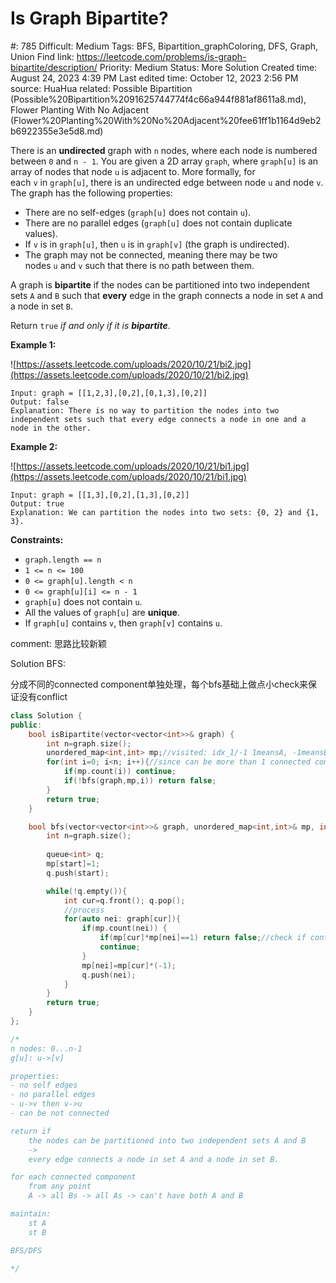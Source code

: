 # Is Graph Bipartite?

#: 785
Difficult: Medium
Tags: BFS, Bipartition_graphColoring, DFS, Graph, Union Find
link: https://leetcode.com/problems/is-graph-bipartite/description/
Priority: Medium
Status: More Solution
Created time: August 24, 2023 4:39 PM
Last edited time: October 12, 2023 2:56 PM
source: HuaHua
related: Possible Bipartition (Possible%20Bipartition%2091625744774f4c66a944f881af8611a8.md), Flower Planting With No Adjacent (Flower%20Planting%20With%20No%20Adjacent%20fee61ff1b1164d9eb2b6922355e3e5d8.md)

There is an **undirected** graph with `n` nodes, where each node is numbered between `0` and `n - 1`. You are given a 2D array `graph`, where `graph[u]` is an array of nodes that node `u` is adjacent to. More formally, for each `v` in `graph[u]`, there is an undirected edge between node `u` and node `v`. The graph has the following properties:

- There are no self-edges (`graph[u]` does not contain `u`).
- There are no parallel edges (`graph[u]` does not contain duplicate values).
- If `v` is in `graph[u]`, then `u` is in `graph[v]` (the graph is undirected).
- The graph may not be connected, meaning there may be two nodes `u` and `v` such that there is no path between them.

A graph is **bipartite** if the nodes can be partitioned into two independent sets `A` and `B` such that **every** edge in the graph connects a node in set `A` and a node in set `B`.

Return `true` *if and only if it is **bipartite***.

**Example 1:**

![https://assets.leetcode.com/uploads/2020/10/21/bi2.jpg](https://assets.leetcode.com/uploads/2020/10/21/bi2.jpg)

```
Input: graph = [[1,2,3],[0,2],[0,1,3],[0,2]]
Output: false
Explanation: There is no way to partition the nodes into two independent sets such that every edge connects a node in one and a node in the other.
```

**Example 2:**

![https://assets.leetcode.com/uploads/2020/10/21/bi1.jpg](https://assets.leetcode.com/uploads/2020/10/21/bi1.jpg)

```
Input: graph = [[1,3],[0,2],[1,3],[0,2]]
Output: true
Explanation: We can partition the nodes into two sets: {0, 2} and {1, 3}.
```

**Constraints:**

- `graph.length == n`
- `1 <= n <= 100`
- `0 <= graph[u].length < n`
- `0 <= graph[u][i] <= n - 1`
- `graph[u]` does not contain `u`.
- All the values of `graph[u]` are **unique**.
- If `graph[u]` contains `v`, then `graph[v]` contains `u`.

comment: 思路比较新颖

Solution BFS:

分成不同的connected component单独处理，每个bfs基础上做点小check来保证没有conflict

```cpp
class Solution {
public:
    bool isBipartite(vector<vector<int>>& graph) {
        int n=graph.size();
        unordered_map<int,int> mp;//visited: idx_1/-1 1meansA, -1meansB
        for(int i=0; i<n; i++){//since can be more than 1 connected component
            if(mp.count(i)) continue;
            if(!bfs(graph,mp,i)) return false;
        }
        return true;
    }

    bool bfs(vector<vector<int>>& graph, unordered_map<int,int>& mp, int start){
        int n=graph.size();
        
        queue<int> q;
        mp[start]=1;
        q.push(start);

        while(!q.empty()){
            int cur=q.front(); q.pop();
            //process
            for(auto nei: graph[cur]){
                if(mp.count(nei)) {
                    if(mp[cur]*mp[nei]==1) return false;//check if contradict
                    continue;
                }
                mp[nei]=mp[cur]*(-1);
                q.push(nei);
            }
        }
        return true;
    }
};

/*
n nodes: 0...n-1
g[u]: u->[v]

properties:
- no self edges
- no parallel edges
- u->v then v->u
- can be not connected

return if 
    the nodes can be partitioned into two independent sets A and B
    ->
    every edge connects a node in set A and a node in set B.

for each connected component
    from any point
    A -> all Bs -> all As -> can't have both A and B

maintain:
    st A
    st B

BFS/DFS

*/
```